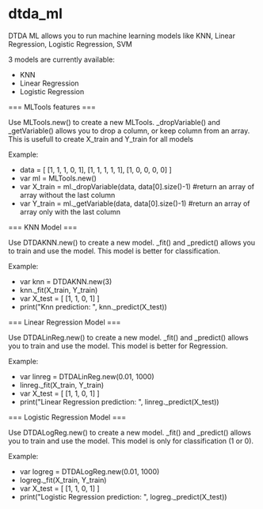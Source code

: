 # dtda_ml
DTDA ML allows you to run machine learning models like KNN, Linear Regression, Logistic Regression, SVM


3 models are currently available:
- KNN
- Linear Regression
- Logistic Regression


=== MLTools features ===

Use MLTools.new() to create a new MLTools. _dropVariable() and _getVariable() allows you to drop a column, or keep column from an array.
This is usefull to create X_train and Y_train for all models

Example:
- data = [
    [1, 1, 1, 0, 1],
    [1, 1, 1, 1, 1],
    [1, 0, 0, 0, 0]
  ]
- var ml = MLTools.new()
- var X_train = ml._dropVariable(data, data[0].size()-1) #return an array of array without the last column
- var Y_train = ml._getVariable(data, data[0].size()-1) #return an array of array only with the last column

=== KNN Model ===

Use DTDAKNN.new() to create a new model. _fit() and _predict() allows you to train and use the model. This model is better for classification.

Example:
- var knn = DTDAKNN.new(3)
- knn._fit(X_train, Y_train)
- var X_test = [
    [1, 1, 0, 1]
  ]
- print("Knn prediction: ", knn._predict(X_test))

=== Linear Regression Model ===

Use DTDALinReg.new() to create a new model. _fit() and _predict() allows you to train and use the model. This model is better for Regression.

Example:
- var linreg = DTDALinReg.new(0.01, 1000)
- linreg._fit(X_train, Y_train)
- var X_test = [
    [1, 1, 0, 1]
  ]
- print("Linear Regression prediction: ", linreg._predict(X_test))

=== Logistic Regression Model ===

Use DTDALogReg.new() to create a new model. _fit() and _predict() allows you to train and use the model. This model is only for classification (1 or 0).

Example:
- var logreg = DTDALogReg.new(0.01, 1000)
- logreg._fit(X_train, Y_train)
- var X_test = [
    [1, 1, 0, 1]
  ]
- print("Logistic Regression prediction: ", logreg._predict(X_test))


